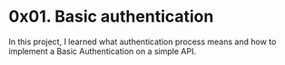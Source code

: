 # 0x01. Basic authentication
In this project, I learned what authentication process means
and how to implement a Basic Authentication on a simple API.

